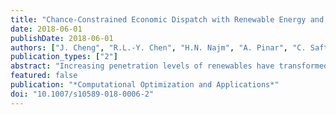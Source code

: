 ```yaml
---
title: "Chance-Constrained Economic Dispatch with Renewable Energy and Storage"
date: 2018-06-01
publishDate: 2018-06-01
authors: ["J. Cheng", "R.L.-Y. Chen", "H.N. Najm", "A. Pinar", "C. Safta", "J.-P. Watson"]
publication_types: ["2"]
abstract: "Increasing penetration levels of renewables have transformed how power systems are operated. High levels of uncertainty in production make it increasingly difficulty to guarantee operational feasibility; instead, constraints may only be satisfied with high probability. We present a chance-constrained economic dispatch model that efficiently integrates energy storage and high renewable penetration to satisfy renewable portfolio requirements. Specifically, we require that wind energy contribute at least a prespecified proportion of the total demand and that the scheduled wind energy is deliverable with high probability. We develop an approximate partial sample average approximation (PSAA) framework to enable efficient solution of large-scale chance-constrained economic dispatch problems. Computational experiments on the IEEE-24 bus system show that the proposed PSAA approach is more accurate, closer to the prescribed satisfaction tolerance, and approximately 100 times faster than standard sample average approximation. Finally, the improved efficiency of our PSAA approach enables solution of a larger WECC-240 test system in minutes."
featured: false
publication: "*Computational Optimization and Applications*"
doi: "10.1007/s10589-018-0006-2"
---
```


